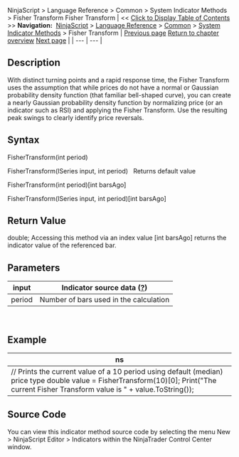 ﻿
NinjaScript > Language Reference > Common > System Indicator Methods > Fisher Transform
Fisher Transform
| << [Click to Display Table of Contents](fisher_transform.md) >> **Navigation:**     [NinjaScript](ninjascript-1.md) > [Language Reference](language_reference_wip-1.md) > [Common](common-1.md) > [System Indicator Methods](indicators-1.md) > Fisher Transform | [Previous page](fibonacci_pivots-1.md) [Return to chapter overview](indicators-1.md) [Next page](forecast_oscillator_fosc-1.md) |
| --- | --- |
## Description
With distinct turning points and a rapid response time, the Fisher Transform uses the assumption that while prices do not have a normal or Gaussian probability density function (that familiar bell-shaped curve), you can create a nearly Gaussian probability density function by normalizing price (or an indicator such as RSI) and applying the Fisher Transform. Use the resulting peak swings to clearly identify price reversals.

## Syntax
FisherTransform(int period)  

FisherTransform(ISeries<double> input, int period)
 
Returns default value  

FisherTransform(int period)[int barsAgo]  

FisherTransform(ISeries<double> input, int period)[int barsAgo]

## Return Value
double; Accessing this method via an index value [int barsAgo] returns the indicator value of the referenced bar.

## Parameters
| input | Indicator source data ([?](valid_input_data_for_indicator-1.md)) |
| --- | --- |
| period | Number of bars used in the calculation |
 
## 
## Example
| ns |
| --- |
| // Prints the current value of a 10 period using default (median) price type double value = FisherTransform(10)[0]; Print("The current Fisher Transform value is " + value.ToString()); |

## Source Code
You can view this indicator method source code by selecting the menu New > NinjaScript Editor > Indicators within the NinjaTrader Control Center window.


